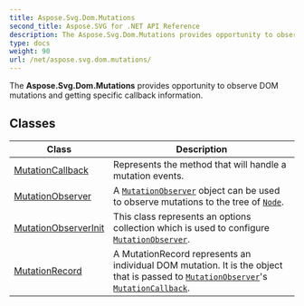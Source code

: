 ```yaml
---
title: Aspose.Svg.Dom.Mutations
second_title: Aspose.SVG for .NET API Reference
description: The Aspose.Svg.Dom.Mutations provides opportunity to observe DOM mutations and getting specific callback information
type: docs
weight: 90
url: /net/aspose.svg.dom.mutations/
---
```

The **Aspose.Svg.Dom.Mutations** provides opportunity to observe DOM mutations and getting specific callback information.

## Classes

| Class | Description |
| --- | --- |
| [MutationCallback](./mutationcallback/) | Represents the method that will handle a mutation events. |
| [MutationObserver](./mutationobserver/) | A [`MutationObserver`](../aspose.svg.dom.mutations/mutationobserver/) object can be used to observe mutations to the tree of [`Node`](../aspose.svg.dom/node/). |
| [MutationObserverInit](./mutationobserverinit/) | This class represents an options collection which is used to configure [`MutationObserver`](../aspose.svg.dom.mutations/mutationobserver/). |
| [MutationRecord](./mutationrecord/) | A MutationRecord represents an individual DOM mutation. It is the object that is passed to [`MutationObserver`](../aspose.svg.dom.mutations/mutationobserver/)'s [`MutationCallback`](../aspose.svg.dom.mutations/mutationcallback/). |
